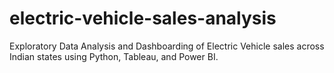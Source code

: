 # electric-vehicle-sales-analysis
Exploratory Data Analysis and Dashboarding of Electric Vehicle sales across Indian states using Python, Tableau, and Power BI.
